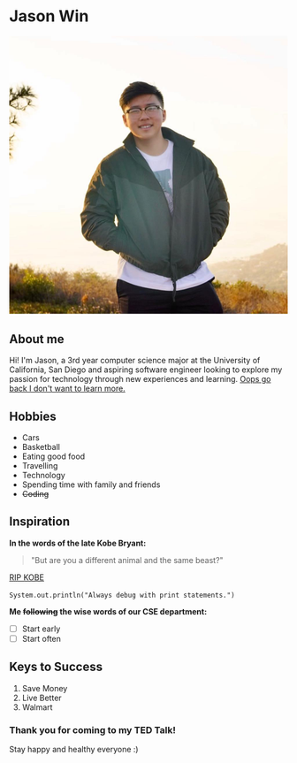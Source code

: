 # Jason Win
![Portrait](image.jpg)
##  About me
Hi! I'm Jason, a 3rd year computer science major at the University of California, San Diego and aspiring software engineer looking to explore my passion for technology through new experiences and learning. [Oops go back I don't want to learn more.](README.md)
## Hobbies
- Cars
- Basketball
- Eating good food
- Travelling
- Technology
- Spending time with family and friends
- ~~Coding~~
## Inspiration
**In the words of the late Kobe Bryant:**
> "But are you a different animal and the same beast?"

[RIP KOBE](https://www.youtube.com/watch?v=Ickn8iipxUc)


`System.out.println("Always debug with print statements.")`


**Me ~~following~~ the wise words of our CSE department:**
- [ ] Start early
- [ ] Start often

## Keys to Success
1. Save Money
2. Live Better
3. Walmart

### Thank you for coming to my TED Talk!
Stay happy and healthy everyone :)







